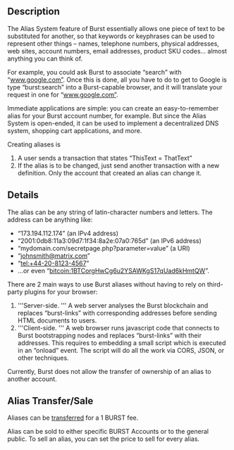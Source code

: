 Description
-----------

The Alias System feature of Burst essentially allows one piece of text to be substituted for another, so that keywords or keyphrases can be used to represent other things – names, telephone numbers, physical addresses, web sites, account numbers, email addresses, product SKU codes... almost anything you can think of.

For example, you could ask Burst to associate “search” with “www.google.com”. Once this is done, all you have to do to get to Google is type “burst:search” into a Burst-capable browser, and it will translate your request in one for “www.google.com”.

Immediate applications are simple: you can create an easy-to-remember alias for your Burst account number, for example. But since the Alias System is open-ended, it can be used to implement a decentralized DNS system, shopping cart applications, and more.

Creating aliases is

1.  A user sends a transaction that states “ThisText = ThatText”
2.  If the alias is to be changed, just send another transaction with a new definition. Only the account that created an alias can change it.

Details
-------

The alias can be any string of latin-character numbers and letters. The address can be anything like:

-   “173.194.112.174” (an IPv4 address)
-   “2001:0db8:11a3:09d7:1f34:8a2e:07a0:765d” (an IPv6 address)
-   “mydomain.com/secretpage.php?parameter=value” (a URI)
-   “johnsmith@matrix.com”
-   “<tel:+44-20-8123-4567>”
-   ...or even “<bitcoin:1BTCorgHwCg6u2YSAWKgS17qUad6kHmtQW>”.

There are 2 main ways to use Burst aliases without having to rely on third-party plugins for your browser:

1.  '''Server-side. ''' A web server analyses the Burst blockchain and replaces “burst-links” with corresponding addresses before sending HTML documents to users.
2.  '''Client-side. ''' A web browser runs javascript code that connects to Burst bootstrapping nodes and replaces “burst-links” with their addresses. This requires to embedding a small script which is executed in an “onload” event. The script will do all the work via CORS, JSON, or other techniques.

Currently, Burst does not allow the transfer of ownership of an alias to another account.

Alias Transfer/Sale
-------------------

Aliases can be [transferred](how-to-createalias.md) for a 1 BURST fee.

Alias can be sold to either specific BURST Accounts or to the general public. To sell an alias, you can set the price to sell for every alias.
